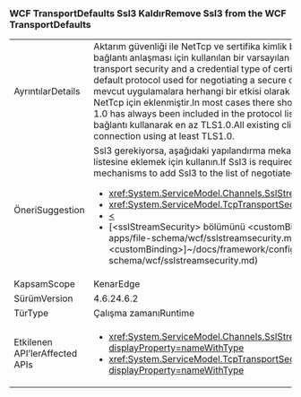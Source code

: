 ### <a name="remove-ssl3-from-the-wcf-transportdefaults"></a><span data-ttu-id="509c1-101">WCF TransportDefaults Ssl3 Kaldır</span><span class="sxs-lookup"><span data-stu-id="509c1-101">Remove Ssl3 from the WCF TransportDefaults</span></span>

|   |   |
|---|---|
|<span data-ttu-id="509c1-102">Ayrıntılar</span><span class="sxs-lookup"><span data-stu-id="509c1-102">Details</span></span>|<span data-ttu-id="509c1-103">Aktarım güvenliği ile NetTcp ve sertifika kimlik bilgisi türü kullanırken, SSL 3 artık güvenli bağlantı anlaşması için kullanılan bir varsayılan protokoldür.</span><span class="sxs-lookup"><span data-stu-id="509c1-103">When using NetTcp with transport security and a credential type of certificate, the SSL 3 protocol is no longer a default protocol used for negotiating a secure connection.</span></span> <span data-ttu-id="509c1-104">Çoğu durumda olması gerekir mevcut uygulamalara herhangi bir etkisi olarak TLS 1.0 her zaman protokol listesinde NetTcp için eklenmiştir.</span><span class="sxs-lookup"><span data-stu-id="509c1-104">In most cases there should be no impact to existing apps as TLS 1.0 has always been included in the protocol list for NetTcp.</span></span> <span data-ttu-id="509c1-105">Var olan tüm istemciler bir bağlantı kullanarak en az TLS1.0.</span><span class="sxs-lookup"><span data-stu-id="509c1-105">All existing clients should be able to negotiate a connection using at least TLS1.0.</span></span>|
|<span data-ttu-id="509c1-106">Öneri</span><span class="sxs-lookup"><span data-stu-id="509c1-106">Suggestion</span></span>|<span data-ttu-id="509c1-107">Ssl3 gerekiyorsa, aşağıdaki yapılandırma mekanizmalardan biri Ssl3 anlaşma protokolleri listesine eklemek için kullanın.</span><span class="sxs-lookup"><span data-stu-id="509c1-107">If Ssl3 is required, use one of the following configuration mechanisms to add Ssl3 to the list of negotiated protocols.</span></span><ul><li><xref:System.ServiceModel.Channels.SslStreamSecurityBindingElement.SslProtocols></li><li><xref:System.ServiceModel.TcpTransportSecurity.SslProtocols></li><li>[<](~/docs/framework/configure-apps/file-schema/wcf/transport-of-nettcpbinding.md)</li><li><span data-ttu-id="509c1-108">[&lt;sslStreamSecurity&gt; bölümünü &lt;customBinding&gt;] ~ / docs/framework/configure-apps/file-schema/wcf/sslstreamsecurity.md)</span><span class="sxs-lookup"><span data-stu-id="509c1-108">[&lt;sslStreamSecurity&gt; section of &lt;customBinding&gt;]~/docs/framework/configure-apps/file-schema/wcf/sslstreamsecurity.md)</span></span></li></ul>|
|<span data-ttu-id="509c1-109">Kapsam</span><span class="sxs-lookup"><span data-stu-id="509c1-109">Scope</span></span>|<span data-ttu-id="509c1-110">Kenar</span><span class="sxs-lookup"><span data-stu-id="509c1-110">Edge</span></span>|
|<span data-ttu-id="509c1-111">Sürüm</span><span class="sxs-lookup"><span data-stu-id="509c1-111">Version</span></span>|<span data-ttu-id="509c1-112">4.6.2</span><span class="sxs-lookup"><span data-stu-id="509c1-112">4.6.2</span></span>|
|<span data-ttu-id="509c1-113">Tür</span><span class="sxs-lookup"><span data-stu-id="509c1-113">Type</span></span>|<span data-ttu-id="509c1-114">Çalışma zamanı</span><span class="sxs-lookup"><span data-stu-id="509c1-114">Runtime</span></span>|
|<span data-ttu-id="509c1-115">Etkilenen API’ler</span><span class="sxs-lookup"><span data-stu-id="509c1-115">Affected APIs</span></span>|<ul><li><xref:System.ServiceModel.Channels.SslStreamSecurityBindingElement.SslProtocols?displayProperty=nameWithType></li><li><xref:System.ServiceModel.TcpTransportSecurity.SslProtocols?displayProperty=nameWithType></li></ul>|


